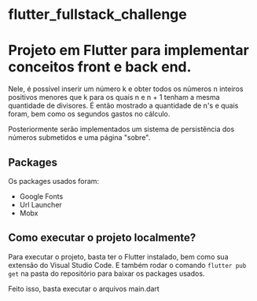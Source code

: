 # flutter_fullstack_challenge

# Projeto em Flutter para implementar conceitos front e back end.
Nele, é possível inserir um número k e obter todos os números n inteiros positivos menores que k para os quais n e n + 1 tenham a mesma quantidade de divisores.
É então mostrado a quantidade de n's e quais foram, bem como os segundos gastos no cálculo.

Posteriormente serão implementados um sistema de persistência dos números submetidos e uma página "sobre".

## Packages
Os packages usados foram:
- Google Fonts
- Url Launcher
- Mobx

## Como executar o projeto localmente?
Para executar o projeto, basta ter o Flutter instalado, bem como sua extensão do Visual Studio Code. E também rodar o comando `flutter pub get` na pasta do repositório para baixar os packages usados.

Feito isso, basta executar o arquivos main.dart
